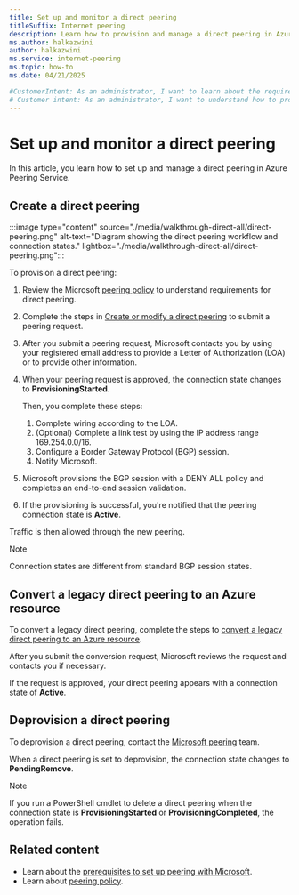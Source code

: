 ```yaml
---
title: Set up and monitor a direct peering
titleSuffix: Internet peering
description: Learn how to provision and manage a direct peering in Azure Peering Service.
ms.author: halkazwini
author: halkazwini
ms.service: internet-peering
ms.topic: how-to
ms.date: 04/21/2025

#CustomerIntent: As an administrator, I want to learn about the requirements to create a direct peering in Azure Peering Service, so I can provision and manage direct peerings.
# Customer intent: As an administrator, I want to understand how to provision and manage direct peering in a cloud service, so that I can establish and maintain reliable connections for optimized network performance.
---
```


# Set up and monitor a direct peering

In this article, you learn how to set up and manage a direct peering in Azure Peering Service.

## Create a direct peering

:::image type="content" source="./media/walkthrough-direct-all/direct-peering.png" alt-text="Diagram showing the direct peering workflow and connection states." lightbox="./media/walkthrough-direct-all/direct-peering.png":::

To provision a direct peering:

1. Review the Microsoft [peering policy](policy.md) to understand requirements for direct peering.
1. Complete the steps in [Create or modify a direct peering](howto-direct-powershell.md) to submit a peering request.
1. After you submit a peering request, Microsoft contacts you by using your registered email address to provide a Letter of Authorization (LOA) or to provide other information.
1. When your peering request is approved, the connection state changes to **ProvisioningStarted**.

   Then, you complete these steps:

    1. Complete wiring according to the LOA.
    1. (Optional) Complete a link test by using the IP address range 169.254.0.0/16.
    1. Configure a Border Gateway Protocol (BGP) session.
    1. Notify Microsoft.

1. Microsoft provisions the BGP session with a DENY ALL policy and completes an end-to-end session validation.
1. If the provisioning is successful, you're notified that the peering connection state is **Active**.

Traffic is then allowed through the new peering.

> [!NOTE]
> Connection states are different from standard BGP session states.

## Convert a legacy direct peering to an Azure resource

To convert a legacy direct peering, complete the steps to [convert a legacy direct peering to an Azure resource](howto-legacy-direct-portal.md).

After you submit the conversion request, Microsoft reviews the request and contacts you if necessary.

If the request is approved, your direct peering appears with a connection state of **Active**.

## Deprovision a direct peering

To deprovision a direct peering, contact the [Microsoft peering](mailto:peering@microsoft.com) team.

When a direct peering is set to deprovision, the connection state changes to **PendingRemove**.

> [!NOTE]
> If you run a PowerShell cmdlet to delete a direct peering when the connection state is **ProvisioningStarted** or **ProvisioningCompleted**, the operation fails.

## Related content

- Learn about the [prerequisites to set up peering with Microsoft](prerequisites.md).
- Learn about [peering policy](policy.md).
